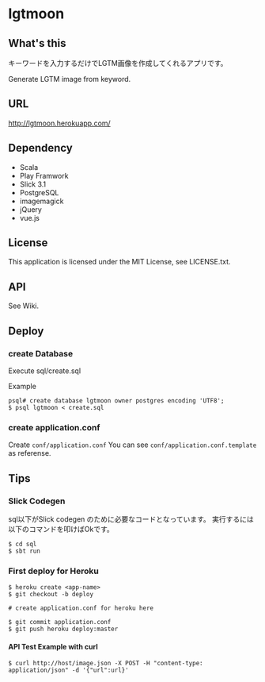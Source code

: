 # lgtmoon

## What's this

キーワードを入力するだけでLGTM画像を作成してくれるアプリです。

Generate LGTM image from keyword.

## URL

http://lgtmoon.herokuapp.com/

## Dependency

* Scala
* Play Framwork
* Slick 3.1
* PostgreSQL
* imagemagick
* jQuery
* vue.js

## License

This application is licensed under the MIT License, see LICENSE.txt.

## API

See Wiki.

## Deploy

### create Database

Execute sql/create.sql

Example

```
psql# create database lgtmoon owner postgres encoding 'UTF8';
$ psql lgtmoon < create.sql
```

### create application.conf

Create `conf/application.conf`
You can see `conf/application.conf.template` as referense.

## Tips

### Slick Codegen

sql以下がSlick codegen のために必要なコードとなっています。
実行するには以下のコマンドを叩けばOkです。

```
$ cd sql
$ sbt run
```

### First deploy for Heroku

```
$ heroku create <app-name>
$ git checkout -b deploy

# create application.conf for heroku here

$ git commit application.conf
$ git push heroku deploy:master
```
#### API Test Example with curl

```
$ curl http://host/image.json -X POST -H "content-type: application/json" -d '{"url":url}'
```
